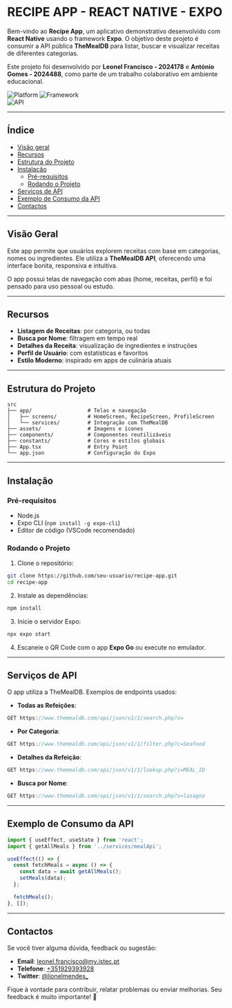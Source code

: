# RECIPE APP - REACT NATIVE - EXPO

Bem-vindo ao **Recipe App**, um aplicativo demonstrativo desenvolvido com **React Native** usando o framework **Expo**. O objetivo deste projeto é consumir a API pública **TheMealDB** para listar, buscar e visualizar receitas de diferentes categorias.

Este projeto foi desenvolvido por **Leonel Francisco - 2024178** e **António Gomes - 2024488**, como parte de um trabalho colaborativo em ambiente educacional.

![Platform](https://img.shields.io/badge/platform-ReactNative-blue.svg)
![Framework](https://img.shields.io/badge/framework-Expo-green.svg)  
![API](https://img.shields.io/badge/api-TheMealDB-red.svg)  

---

## **Índice**

- [Visão geral](#visão-geral)
- [Recursos](#recursos)
- [Estrutura do Projeto](#estrutura-do-projeto)
- [Instalação](#instalação)
  - [Pré-requisitos](#pré-requisitos)
  - [Rodando o Projeto](#rodando-o-projeto)
- [Serviços de API](#serviços-de-api)
- [Exemplo de Consumo da API](#exemplo-de-consumo-da-api)
- [Contactos](#contactos)

---

## **Visão Geral**

Este app permite que usuários explorem receitas com base em categorias, nomes ou ingredientes. Ele utiliza a **TheMealDB API**, oferecendo uma interface bonita, responsiva e intuitiva.

O app possui telas de navegação com abas (home, receitas, perfil) e foi pensado para uso pessoal ou estudo.

---

## **Recursos**

- **Listagem de Receitas**: por categoria, ou todas
- **Busca por Nome**: filtragem em tempo real
- **Detalhes da Receita**: visualização de ingredientes e instruções
- **Perfil de Usuário**: com estatísticas e favoritos
- **Estilo Moderno**: inspirado em apps de culinária atuais

---

## **Estrutura do Projeto**

```plaintext
src
├── app/                  # Telas e navegação
│   ├── screens/          # HomeScreen, RecipeScreen, ProfileScreen
│   └── services/         # Integração com TheMealDB
├── assets/               # Imagens e ícones
├── components/           # Componentes reutilizáveis
├── constants/            # Cores e estilos globais
├── App.tsx               # Entry Point
└── app.json              # Configuração do Expo
```

---

## **Instalação**

### **Pré-requisitos**

- Node.js
- Expo CLI (`npm install -g expo-cli`)
- Editor de código (VSCode recomendado)

### **Rodando o Projeto**

1. Clone o repositório:
```bash
git clone https://github.com/seu-usuario/recipe-app.git
cd recipe-app
```

2. Instale as dependências:
```bash
npm install
```

3. Inicie o servidor Expo:
```bash
npx expo start
```

4. Escaneie o QR Code com o app **Expo Go** ou execute no emulador.

---

## **Serviços de API**

O app utiliza a TheMealDB. Exemplos de endpoints usados:

- **Todas as Refeições**:
```ts
GET https://www.themealdb.com/api/json/v1/1/search.php?s=
```

- **Por Categoria**:
```ts
GET https://www.themealdb.com/api/json/v1/1/filter.php?c=Seafood
```

- **Detalhes da Refeição**:
```ts
GET https://www.themealdb.com/api/json/v1/1/lookup.php?i=MEAL_ID
```

- **Busca por Nome**:
```ts
GET https://www.themealdb.com/api/json/v1/1/search.php?s=lasagna
```

---

## **Exemplo de Consumo da API**

```ts
import { useEffect, useState } from 'react';
import { getAllMeals } from '../services/mealApi';

useEffect(() => {
  const fetchMeals = async () => {
    const data = await getAllMeals();
    setMeals(data);
  };

  fetchMeals();
}, []);
```

---

## **Contactos**

Se você tiver alguma dúvida, feedback ou sugestão:

- **Email**: [leonel.francisco@my.istec.pt](mailto:leonel.francisco@my.istec.pt)
- **Telefone**: [+351929393928](tel:+351929393928)
- **Twitter**: [@lionelmendes_](https://x.com/lionelmendes_)

Fique à vontade para contribuir, relatar problemas ou enviar melhorias. Seu feedback é muito importante! 🙌
